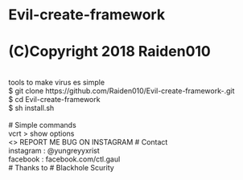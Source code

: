# Evil-create-framework
# (C)Copyright 2018 Raiden010
<br>
tools to make virus es simple
<br>
$ git clone https://github.com/Raiden010/Evil-create-framework-.git
<br>
$ cd Evil-create-framework 
<br>
$ sh install.sh
<br>
<br>
# Simple commands
<br> 
vcrt > show options 
<br>
<>
REPORT ME BUG ON INSTAGRAM 
# Contact
<br>
instagram : @yungreyyxrist
<br>
facebook : facebook.com/ctl.gaul
<br>
# Thanks to
# Blackhole Scurity
